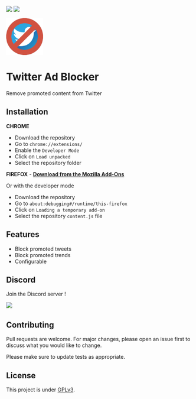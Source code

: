 ![](https://www.codefactor.io/repository/github/darkempire78/twitter-ad-blocker/badge?style=for-the-badge) ![](https://img.shields.io/github/repo-size/Darkempire78/Twitter-Ad-Blocker?style=for-the-badge)

<img src="assets/icon128.png" width="100"/>

# Twitter Ad Blocker

Remove promoted content from Twitter

## Installation

**CHROME**
* Download the repository
* Go to `chrome://extensions/`
* Enable the `Developer Mode`
* Click on `Load unpacked`
* Select the repository folder

**FIREFOX** - [**Download from the Mozilla Add-Ons**](https://addons.mozilla.org/firefox/addon/twitter-ad-blocker/)

Or with the developer mode
* Download the repository
* Go to `about:debugging#/runtime/this-firefox`
* Click on `Loading a temporary add-on`
* Select the repository `content.js` file

## Features
* Block promoted tweets
* Block promoted trends
* Configurable

## Discord

Join the Discord server !

[![](https://i.imgur.com/UfyvtOL.png)](https://discord.gg/sPvJmY7mcV)

## Contributing

Pull requests are welcome. For major changes, please open an issue first to discuss what you would like to change.

Please make sure to update tests as appropriate.


## License

This project is under [GPLv3](LICENSE).
